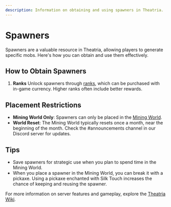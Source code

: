 ```yaml
---
description: Information on obtaining and using spawners in Theatria.
---
```


# Spawners

Spawners are a valuable resource in Theatria, allowing players to generate specific mobs. Here's how you can obtain and use them effectively.

## How to Obtain Spawners

1. **Ranks**
   Unlock spawners through [ranks](ranks/ethereal-ranks), which can be purchased with in-game currency. Higher ranks often include better rewards.

## Placement Restrictions

- **Mining World Only**: Spawners can only be placed in the [Mining World](../worlds-dimensions/mining). 
- **World Reset**: The Mining World typically resets once a month, near the beginning of the month. Check the #announcements channel in our Discord server for updates.

## Tips

- Save spawners for strategic use when you plan to spend time in the Mining World.
- When you place a spawner in the Mining World, you can break it with a pickaxe. Using a pickaxe enchanted with Silk Touch increases the chance of keeping and reusing the spawner.

For more information on server features and gameplay, explore the [Theatria Wiki](https://docs.playtheatria.com/).

